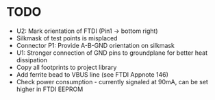 # TODO

* U2: Mark orientation of FTDI (Pin1 -> bottom right)
* Silkmask of test points is misplaced
* Connector P1: Provide A-B-GND orientation on silkmask
* U1: Stronger connection of GND pins to groundplane for better heat
  dissipation
* Copy all footprints to project library
* Add ferrite bead to VBUS line (see FTDI Appnote 146)
* Check power consumption - currently signaled at 90mA, can be set
  higher in FTDI EEPROM
